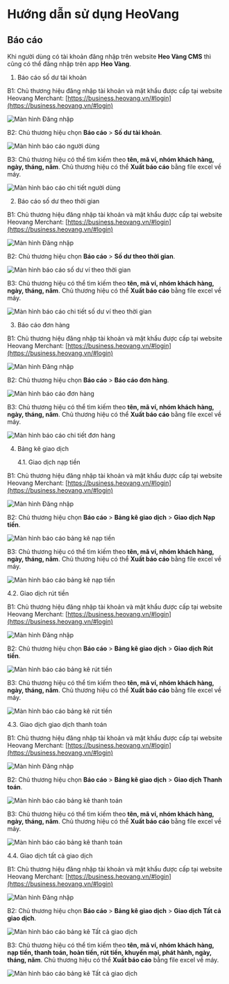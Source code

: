 # Hướng dẫn sử dụng HeoVang
## Báo cáo


Khi người dùng có tài khoản đăng nhập trên website **Heo Vàng CMS**	thì cũng có thể đăng nhập trên app **Heo Vàng**.


1. Báo cáo số dư tài khoản

B1: Chủ thương hiệu đăng nhập tài khoản và mật khẩu được cấp tại website Heovang Merchant: [https://business.heovang.vn/#login](https://business.heovang.vn/#login)

 ![Màn hình Đăng nhập](/images/admin/login.png)

B2: Chủ thương hiệu chọn **Báo cáo** > **Số dư tài khoản**.

![Màn hình báo cáo người dùng](/images/accountant/baocao/sodutk.png)

B3: Chủ thương hiệu có thể tìm kiếm theo **tên, mã ví, nhóm khách hàng, ngày, tháng, năm**. Chủ thương hiệu có thể **Xuất báo cáo** bằng file excel về máy.

![Màn hình báo cáo chi tiết người dùng](/images/accountant/baocao/bcnd.png)

2. Báo cáo số dư theo thời gian

B1: Chủ thương hiệu đăng nhập tài khoản và mật khẩu được cấp tại website Heovang Merchant: [https://business.heovang.vn/#login](https://business.heovang.vn/#login)

 ![Màn hình Đăng nhập](/images/admin/login.png)

B2: Chủ thương hiệu chọn **Báo cáo** > **Số dư theo thời gian**.

![Màn hình báo cáo số dư ví theo thời gian](/images/accountant/baocao/bctg.png)

B3: Chủ thương hiệu có thể tìm kiếm theo **tên, mã ví, nhóm khách hàng, ngày, tháng, năm**. Chủ thương hiệu có thể **Xuất báo cáo** bằng file excel về máy.

![Màn hình báo cáo chi tiết số dư ví theo thời gian](/images/accountant/baocao/bccttg.png)

3. Báo cáo đơn hàng

B1: Chủ thương hiệu đăng nhập tài khoản và mật khẩu được cấp tại website Heovang Merchant: [https://business.heovang.vn/#login](https://business.heovang.vn/#login)

 ![Màn hình Đăng nhập](/images/admin/login.png)

B2: Chủ thương hiệu chọn **Báo cáo** > **Báo cáo đơn hàng**.

![Màn hình báo cáo đơn hàng](/images/accountant/baocao/bcdh.png)

B3: Chủ thương hiệu có thể tìm kiếm theo **tên, mã ví, nhóm khách hàng, ngày, tháng, năm**. Chủ thương hiệu có thể **Xuất báo cáo** bằng file excel về máy.

![Màn hình báo cáo chi tiết đơn hàng](/images/accountant/baocao/bcctdh.png)

4. Bảng kê giao dịch

    4.1. Giao dịch nạp tiền 

B1: Chủ thương hiệu đăng nhập tài khoản và mật khẩu được cấp tại website Heovang Merchant: [https://business.heovang.vn/#login](https://business.heovang.vn/#login)

 ![Màn hình Đăng nhập](/images/admin/login.png)

B2: Chủ thương hiệu chọn **Báo cáo** > **Bảng kê giao dịch** > **Giao dịch Nạp tiền**.

![Màn hình báo cáo bảng kê nạp tiền](/images/accountant/baocao/bkgdnt.png)

B3: Chủ thương hiệu có thể tìm kiếm theo **tên, mã ví, nhóm khách hàng, ngày, tháng, năm**. Chủ thương hiệu có thể **Xuất báo cáo** bằng file excel về máy.

![Màn hình báo cáo bảng kê nạp tiền](/images/accountant/baocao/bkctnt.png)

4.2. Giao dịch rút tiền

B1: Chủ thương hiệu đăng nhập tài khoản và mật khẩu được cấp tại website Heovang Merchant: [https://business.heovang.vn/#login](https://business.heovang.vn/#login)

 ![Màn hình Đăng nhập](/images/admin/login.png)

B2: Chủ thương hiệu chọn **Báo cáo** > **Bảng kê giao dịch** > **Giao dịch Rút tiền**.

![Màn hình báo cáo bảng kê rút tiền](/images/accountant/baocao/bcrt.png)

B3: Chủ thương hiệu có thể tìm kiếm theo **tên, mã ví, nhóm khách hàng, ngày, tháng, năm**. Chủ thương hiệu có thể **Xuất báo cáo** bằng file excel về máy.

![Màn hình báo cáo bảng kê rút tiền](/images/accountant/baocao/bcctrt.png)

4.3. Giao dịch giao dịch thanh toán

B1: Chủ thương hiệu đăng nhập tài khoản và mật khẩu được cấp tại website Heovang Merchant: [https://business.heovang.vn/#login](https://business.heovang.vn/#login)

 ![Màn hình Đăng nhập](/images/admin/login.png)

B2: Chủ thương hiệu chọn **Báo cáo** > **Bảng kê giao dịch** > **Giao dịch Thanh toán**.

![Màn hình báo cáo bảng kê thanh toán](/images/accountant/baocao/bkgdtt.png)

B3: Chủ thương hiệu có thể tìm kiếm theo **tên, mã ví, nhóm khách hàng, ngày, tháng, năm**. Chủ thương hiệu có thể **Xuất báo cáo** bằng file excel về máy.

![Màn hình báo cáo bảng kê thanh toán](/images/accountant/baocao/bkctgdtt.png)

4.4. Giao dịch tất cả giao dịch

B1: Chủ thương hiệu đăng nhập tài khoản và mật khẩu được cấp tại website Heovang Merchant: [https://business.heovang.vn/#login](https://business.heovang.vn/#login)

 ![Màn hình Đăng nhập](/images/admin/login.png)

B2: Chủ thương hiệu chọn **Báo cáo** > **Bảng kê giao dịch** > **Giao dịch Tất cả giao dịch**.

![Màn hình báo cáo bảng kê Tất cả giao dịch](/images/accountant/baocao/bangkeallgd.png)

B3: Chủ thương hiệu có thể tìm kiếm theo **tên, mã ví, nhóm khách hàng, nạp tiền, thanh toán, hoàn tiền, rút tiền, khuyến mại, phát hành, ngày, tháng, năm**. Chủ thương hiệu có thể **Xuất báo cáo** bằng file excel về máy.

![Màn hình báo cáo bảng kê Tất cả giao dịch](/images/accountant/baocao/bangkectallgd.png)

